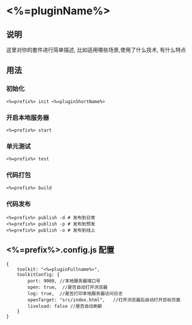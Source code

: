 # <%=pluginName%>

## 说明

这里对你的套件进行简单描述, 比如适用哪些场景,使用了什么技术, 有什么特点

## 用法

### 初始化

```
<%=prefix%> init <%=pluginShortName%>
```
### 开启本地服务器

```
<%=prefix%> start 
```

### 单元测试

```
<%=prefix%> test 
```

### 代码打包

```
<%=prefix%> build 
```

### 代码发布

```
<%=prefix%> publish -d # 发布到日常
<%=prefix%> publish -p # 发布到预发
<%=prefix%> publish -o # 发布到线上
```


## <%=prefix%>.config.js 配置

```
{
    toolkit: "<%=pluginFullname%>",
    toolkitConfig: {
        port: 9000, //本地服务器端口号
        open: true,  //是否自动打开浏览器
        log: true,  //是否打印本地服务器访问日志
        openTarget: "src/index.html",   //打开浏览器后自动打开目标页面
        liveload: false //是否自动刷新
    }    
}
```



